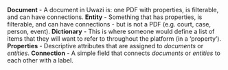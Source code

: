 **Document** - A document in Uwazi is: one PDF with properties, is filterable, and can have connections.
**Entity** - Something that has properties, is filterable, and can have connections - but is not a PDF (e.g. court, case, person, event).
**Dictionary** - This is where someone would define a list of items that they will want to refer to throughout the platform (in a ‘property’). 
**Properties** - Descriptive attributes that are assigned to _documents_ or _entities_.
**Connection** - A simple field that connects _documents_ or _entities_ to each other with a label. 